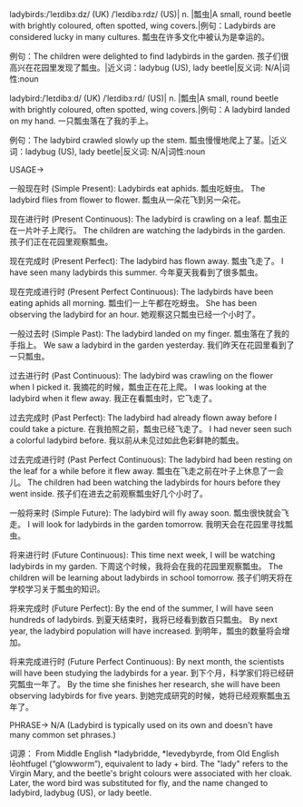 ladybirds:/ˈleɪdibɜːdz/ (UK) /ˈleɪdibɜːrdz/ (US)| n. |瓢虫|A small, round beetle with brightly coloured, often spotted, wing covers.|例句：Ladybirds are considered lucky in many cultures. 瓢虫在许多文化中被认为是幸运的。

例句：The children were delighted to find ladybirds in the garden. 孩子们很高兴在花园里发现了瓢虫。|近义词：ladybug (US), lady beetle|反义词: N/A|词性:noun

ladybird:/ˈleɪdibɜːd/ (UK) /ˈleɪdibɜːrd/ (US)| n. |瓢虫|A small, round beetle with brightly coloured, often spotted, wing covers.|例句：A ladybird landed on my hand.  一只瓢虫落在了我的手上。

例句：The ladybird crawled slowly up the stem.  瓢虫慢慢地爬上了茎。|近义词：ladybug (US), lady beetle|反义词: N/A|词性:noun


USAGE->

一般现在时 (Simple Present):
Ladybirds eat aphids. 瓢虫吃蚜虫。
The ladybird flies from flower to flower. 瓢虫从一朵花飞到另一朵花。

现在进行时 (Present Continuous):
The ladybird is crawling on a leaf. 瓢虫正在一片叶子上爬行。
The children are watching the ladybirds in the garden. 孩子们正在花园里观察瓢虫。

现在完成时 (Present Perfect):
The ladybird has flown away. 瓢虫飞走了。
I have seen many ladybirds this summer.  今年夏天我看到了很多瓢虫。

现在完成进行时 (Present Perfect Continuous):
The ladybirds have been eating aphids all morning. 瓢虫们一上午都在吃蚜虫。
She has been observing the ladybird for an hour. 她观察这只瓢虫已经一个小时了。

一般过去时 (Simple Past):
The ladybird landed on my finger. 瓢虫落在了我的手指上。
We saw a ladybird in the garden yesterday. 我们昨天在花园里看到了一只瓢虫。

过去进行时 (Past Continuous):
The ladybird was crawling on the flower when I picked it. 我摘花的时候，瓢虫正在花上爬。
I was looking at the ladybird when it flew away. 我正在看瓢虫时，它飞走了。

过去完成时 (Past Perfect):
The ladybird had already flown away before I could take a picture. 在我拍照之前，瓢虫已经飞走了。
I had never seen such a colorful ladybird before. 我以前从未见过如此色彩鲜艳的瓢虫。

过去完成进行时 (Past Perfect Continuous):
The ladybird had been resting on the leaf for a while before it flew away. 瓢虫在飞走之前在叶子上休息了一会儿。
The children had been watching the ladybirds for hours before they went inside.  孩子们在进去之前观察瓢虫好几个小时了。

一般将来时 (Simple Future):
The ladybird will fly away soon. 瓢虫很快就会飞走。
I will look for ladybirds in the garden tomorrow. 我明天会在花园里寻找瓢虫。

将来进行时 (Future Continuous):
This time next week, I will be watching ladybirds in my garden. 下周这个时候，我将会在我的花园里观察瓢虫。
The children will be learning about ladybirds in school tomorrow.  孩子们明天将在学校学习关于瓢虫的知识。

将来完成时 (Future Perfect):
By the end of the summer, I will have seen hundreds of ladybirds.  到夏天结束时，我将已经看到数百只瓢虫。
By next year, the ladybird population will have increased.  到明年，瓢虫的数量将会增加。

将来完成进行时 (Future Perfect Continuous):
By next month, the scientists will have been studying the ladybirds for a year. 到下个月，科学家们将已经研究瓢虫一年了。
By the time she finishes her research, she will have been observing ladybirds for five years. 到她完成研究的时候，她将已经观察瓢虫五年了。


PHRASE->
N/A  (Ladybird is typically used on its own and doesn't have many common set phrases.)


词源：
From Middle English *ladybridde, *levedybyrde, from Old English lēohtfugel (“glowworm”), equivalent to lady +‎ bird.  The "lady" refers to the Virgin Mary, and the beetle's bright colours were associated with her cloak.  Later, the word bird was substituted for fly, and the name changed to ladybird, ladybug (US), or lady beetle.
